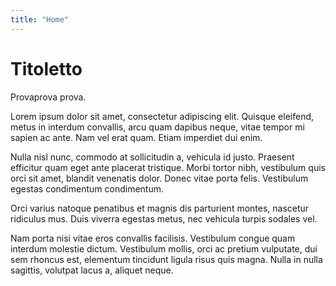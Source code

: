 ```yaml
---
title: "Home"
---
```


# Titoletto

Provaprova prova.

Lorem ipsum dolor sit amet, consectetur adipiscing elit. Quisque eleifend, metus in interdum convallis, arcu quam dapibus neque, vitae tempor mi sapien ac ante. Nam vel erat quam. Etiam imperdiet dui enim.

Nulla nisl nunc, commodo at sollicitudin a, vehicula id justo. Praesent efficitur quam eget ante placerat tristique. Morbi tortor nibh, vestibulum quis orci sit amet, blandit venenatis dolor. Donec vitae porta felis. Vestibulum egestas condimentum condimentum.

Orci varius natoque penatibus et magnis dis parturient montes, nascetur ridiculus mus. Duis viverra egestas metus, nec vehicula turpis sodales vel.

Nam porta nisi vitae eros convallis facilisis. Vestibulum congue quam interdum molestie dictum. Vestibulum mollis, orci ac pretium vulputate, dui sem rhoncus est, elementum tincidunt ligula risus quis magna. Nulla in nulla sagittis, volutpat lacus a, aliquet neque.

